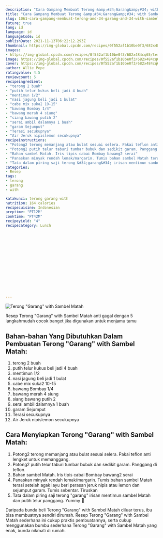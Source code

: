```yaml
---
description: "Cara Gampang Membuat Terong &amp;#34;Garang&amp;#34; with Sambel Matah yang Enak Banget"
title: "Cara Gampang Membuat Terong &amp;#34;Garang&amp;#34; with Sambel Matah yang Enak Banget"
slug: 1061-cara-gampang-membuat-terong-and-34-garang-and-34-with-sambel-matah-yang-enak-banget
future: true
lang: id
language: id
languageCode: id
publishDate: 2021-11-13T06:22:12.293Z 
thumbnail: https://img-global.cpcdn.com/recipes/0f552af1b10be0f3/682x484cq65/terong-garang-with-sambel-matah-foto-resep-utama.png
images:
- https://img-global.cpcdn.com/recipes/0f552af1b10be0f3/682x484cq65/terong-garang-with-sambel-matah-foto-resep-utama.png
image: https://img-global.cpcdn.com/recipes/0f552af1b10be0f3/682x484cq65/terong-garang-with-sambel-matah-foto-resep-utama.png
cover: https://img-global.cpcdn.com/recipes/0f552af1b10be0f3/682x484cq65/terong-garang-with-sambel-matah-foto-resep-utama.png
author: Allie Pope
ratingvalue: 4.5
reviewcount: 5
recipeingredient:
- "terong 2 buah"
- "putih telur kukus beli jadi 4 buah"
- "mentimun 1/2"
- "nasi jagung beli jadi 1 bulat"
- "cabe mix suka2 10-15"
- "bawang Bombay 1/4"
- "bawang merah 4 siung"
- "siang bawang putih 2"
- "serai ambil dalamnya 1 buah"
- "garam Sejumput"
- "Terasi secukupnya"
- "Air Jeruk nipislemon secukupnya"
recipeinstructions:
- "Potong2 terong memanjang atau bulat sesuai selera. Pakai teflon anti lengket untuk memanggang."
- "Potong2 putih telur taburi tumbar bubuk dan sedikit garam. Panggang di teflon."
- "Bahan sambel Matah. Iris tipis cabai Bombay bawang2 serai"
- "Panaskan minyak rendah lemak/margarin. Tumis bahan sambel Matah terasi setelah agak layu beri perasan jeruk nipis atau lemon dan sejumput garam. Tumis sebentar. Tiruskan"
- "Tata dalam piring saji terong &#34;garang&#34; irisan mentimun sambel Matah dan putih telur panggang. Yummy 🤗"
categories:
- Resep
tags:
- terong
- garang
- with

katakunci: terong garang with 
nutrition: 164 calories
recipecuisine: Indonesian
preptime: "PT12M"
cooktime: "PT42M"
recipeyield: "4"
recipecategory: Lunch


     
    
    
    
    
    
    
    
    
    
    
      
    
---
```



![Terong &#34;Garang&#34; with Sambel Matah](https://img-global.cpcdn.com/recipes/0f552af1b10be0f3/682x484cq65/terong-garang-with-sambel-matah-foto-resep-utama.png)

Resep Terong &#34;Garang&#34; with Sambel Matah  anti gagal dengan 5 langkahmudah cocok banget jika digunakan untuk menjamu tamu

<!--inarticleads1-->

## Bahan-bahan Yang Dibutuhkan Dalam Pembuatan Terong &#34;Garang&#34; with Sambel Matah:

1. terong 2 buah
1. putih telur kukus beli jadi 4 buah
1. mentimun 1/2
1. nasi jagung beli jadi 1 bulat
1. cabe mix suka2 10-15
1. bawang Bombay 1/4
1. bawang merah 4 siung
1. siang bawang putih 2
1. serai ambil dalamnya 1 buah
1. garam Sejumput
1. Terasi secukupnya
1. Air Jeruk nipislemon secukupnya



<!--inarticleads2-->

## Cara Menyiapkan Terong &#34;Garang&#34; with Sambel Matah:

1. Potong2 terong memanjang atau bulat sesuai selera. Pakai teflon anti lengket untuk memanggang.
1. Potong2 putih telur taburi tumbar bubuk dan sedikit garam. Panggang di teflon.
1. Bahan sambel Matah. Iris tipis cabai Bombay bawang2 serai
1. Panaskan minyak rendah lemak/margarin. Tumis bahan sambel Matah terasi setelah agak layu beri perasan jeruk nipis atau lemon dan sejumput garam. Tumis sebentar. Tiruskan
1. Tata dalam piring saji terong &#34;garang&#34; irisan mentimun sambel Matah dan putih telur panggang. Yummy 🤗




Daripada bunda beli  Terong &#34;Garang&#34; with Sambel Matah  diluar terus, ibu  bisa membuatnya sendiri dirumah. Resep  Terong &#34;Garang&#34; with Sambel Matah  sederhana ini cukup praktis pembuatannya, serta cukup menggunakan bumbu sederhana  Terong &#34;Garang&#34; with Sambel Matah  yang enak, bunda nikmati di rumah.
